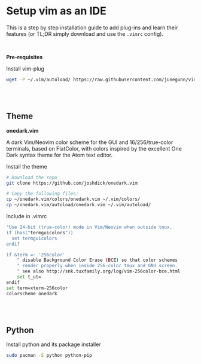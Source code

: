 # Setup vim as an IDE

This is a step by step installation guide to add plug-ins and learn their features (or TL;DR simply download and use the `.vimrc` config).

<br />

**Pre-requisites**

Install vim-plug
```bash
wget -P ~/.vim/autoload/ https://raw.githubusercontent.com/junegunn/vim-plug/master/plug.vim
```
<br />
<br />

## Theme

**onedark.vim**

A dark Vim/Neovim color scheme for the GUI and 16/256/true-color terminals, based on FlatColor, with colors inspired by the excellent One Dark syntax theme for the Atom text editor.

Install the theme
```bash
# Download the repo
git clone https://github.com/joshdick/onedark.vim

# Copy the following files:
cp ~/onedark.vim/colors/onedark.vim ~/.vim/colors/
cp ~/onedark.vim/autoload/onedark.vim ~/.vim/autoload/
```

Include in .vimrc
```bash
"Use 24-bit (true-color) mode in Vim/Neovim when outside tmux.
if (has("termguicolors"))
  set termguicolors
endif

if &term =~ '256color'
    " disable Background Color Erase (BCE) so that color schemes
    " render properly when inside 256-color tmux and GNU screen.
    " see also http://snk.tuxfamily.org/log/vim-256color-bce.html
    set t_ut=
endif
set term=xterm-256color
colorscheme onedark   
```

<br />
<br />

## Python

Install python and its package installer
```bash
sudo pacman -S python python-pip
```
